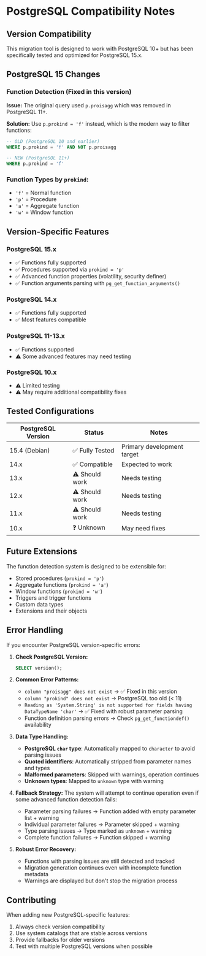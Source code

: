 # PostgreSQL Compatibility Notes

## Version Compatibility

This migration tool is designed to work with PostgreSQL 10+ but has been specifically tested and optimized for PostgreSQL 15.x.

## PostgreSQL 15 Changes

### Function Detection (Fixed in this version)

**Issue:** The original query used `p.proisagg` which was removed in PostgreSQL 11+.

**Solution:** Use `p.prokind = 'f'` instead, which is the modern way to filter functions:

```sql
-- OLD (PostgreSQL 10 and earlier)
WHERE p.prokind = 'f' AND NOT p.proisagg

-- NEW (PostgreSQL 11+)
WHERE p.prokind = 'f'
```

### Function Types by `prokind`:
- `'f'` = Normal function
- `'p'` = Procedure  
- `'a'` = Aggregate function
- `'w'` = Window function

## Version-Specific Features

### PostgreSQL 15.x
- ✅ Functions fully supported
- ✅ Procedures supported via `prokind = 'p'`
- ✅ Advanced function properties (volatility, security definer)
- ✅ Function arguments parsing with `pg_get_function_arguments()`

### PostgreSQL 14.x
- ✅ Functions fully supported
- ✅ Most features compatible

### PostgreSQL 11-13.x
- ✅ Functions supported
- ⚠️ Some advanced features may need testing

### PostgreSQL 10.x
- ⚠️ Limited testing
- ⚠️ May require additional compatibility fixes

## Tested Configurations

| PostgreSQL Version | Status | Notes |
|-------------------|---------|-------|
| 15.4 (Debian) | ✅ Fully Tested | Primary development target |
| 14.x | ✅ Compatible | Expected to work |
| 13.x | ⚠️ Should work | Needs testing |
| 12.x | ⚠️ Should work | Needs testing |
| 11.x | ⚠️ Should work | Needs testing |
| 10.x | ❓ Unknown | May need fixes |

## Future Extensions

The function detection system is designed to be extensible for:
- Stored procedures (`prokind = 'p'`)
- Aggregate functions (`prokind = 'a'`)
- Window functions (`prokind = 'w'`)
- Triggers and trigger functions
- Custom data types
- Extensions and their objects

## Error Handling

If you encounter PostgreSQL version-specific errors:

1. **Check PostgreSQL Version:**
   ```sql
   SELECT version();
   ```

2. **Common Error Patterns:**
   - `column "proisagg" does not exist` → ✅ Fixed in this version
   - `column "prokind" does not exist` → PostgreSQL too old (< 11)
   - `Reading as 'System.String' is not supported for fields having DataTypeName 'char'` → ✅ Fixed with robust parameter parsing
   - Function definition parsing errors → Check `pg_get_functiondef()` availability

3. **Data Type Handling:**
   - **PostgreSQL `char` type**: Automatically mapped to `character` to avoid parsing issues
   - **Quoted identifiers**: Automatically stripped from parameter names and types
   - **Malformed parameters**: Skipped with warnings, operation continues
   - **Unknown types**: Mapped to `unknown` type with warning

4. **Fallback Strategy:**
   The system will attempt to continue operation even if some advanced function detection fails:
   - Parameter parsing failures → Function added with empty parameter list + warning
   - Individual parameter failures → Parameter skipped + warning  
   - Type parsing issues → Type marked as `unknown` + warning
   - Complete function failures → Function skipped + warning

5. **Robust Error Recovery:**
   - Functions with parsing issues are still detected and tracked
   - Migration generation continues even with incomplete function metadata
   - Warnings are displayed but don't stop the migration process

## Contributing

When adding new PostgreSQL-specific features:
1. Always check version compatibility
2. Use system catalogs that are stable across versions
3. Provide fallbacks for older versions
4. Test with multiple PostgreSQL versions when possible